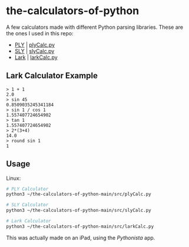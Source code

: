 # the-calculators-of-python
A few calculators made with different Python parsing libraries. These are the ones I used in this repo:
* [PLY](https://github.com/dabeaz/ply) | [plyCalc.py](src/plyCalc.py)
* [SLY](https://github.com/dabeaz/sly) | [slyCalc.py](src/slyCalc.py)
* [Lark](https://github.com/lark-parser/lark) | [larkCalc.py](src/larkCalc.py)

## Lark Calculator Example
```
> 1 + 1
2.0
> sin 45
0.8509035245341184
> sin 1 / cos 1
1.557407724654902
> tan 1
1.557407724654902
> 2*(3+4)
14.0
> round sin 1
1
```

## Usage
Linux:
```bash
# PLY Calculator
python3 ~/the-calculators-of-python-main/src/plyCalc.py

# SLY Calculator
python3 ~/the-calculators-of-python-main/src/slyCalc.py

# Lark Calculator
python3 ~/the-calculators-of-python-main/src/larkCalc.py
```
This was actually made on an iPad, using the *Pythonista* app.
